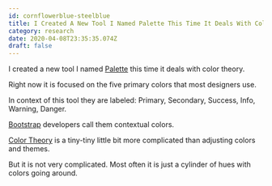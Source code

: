 ```yaml
---
id: cornflowerblue-steelblue
title: I Created A New Tool I Named Palette This Time It Deals With Color Theory Right Now It Is Focused On The Five Primary Colors Tha
category: research
date: 2020-04-08T23:35:35.074Z
draft: false
---
```


I created a new tool I named [Palette][1] this time it deals with color theory.

Right now it is focused on the five primary colors that most designers use.

In context of this tool they are labeled: Primary, Secondary, Success, Info, Warning, Danger.

[Bootstrap][2] developers call them contextual colors.

[Color Theory][3] is a tiny-tiny little bit more complicated than adjusting colors and themes.

But it is not very complicated. Most often it is just a cylinder of hues with colors going around.

[1]: /palette
[2]: https://getbootstrap.com/
[3]: https://www.youtube.com/watch?v=NN5h6Uwtqzw